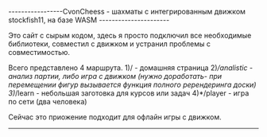 -----------------CvonCheess - шахматы с интегрированным движком stockfish11,  на базе WASM ----------------------

Это сайт с сырым кодом, здесь я просто подключил все необходимые библиотеки, совместил с движком и устранил проблемы с совместимостью.

Всего представлено 4 маршрута.
1)/ - домашняя страница
2)*/analistic - анализ партии, либо игра с движком (нужно доработать- при перемещении фигур вызывается функция полного ререндеринга доски) 
3)*/learn - небольшая заготовка для курсов или задач
4)*/player - игра по сети (два человека)


Сейчас это приожение подходит для офлайн игры с движком.

------------------------------------------------------------------------------------------------------------------

